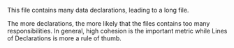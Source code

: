 This file contains many data declarations, leading to a long file.

The more declarations, the more likely that the files contains too many responsibilities. In general, high cohesion is the important metric while Lines of Declarations is more a rule of thumb.